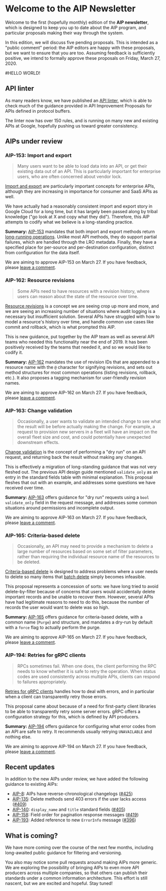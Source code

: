 # Welcome to the AIP Newsletter

Welcome to the first (hopefully monthly) edition of the **AIP newsletter**,
which is designed to keep you up to date about the AIP program, and particular
proposals making their way through the system.

In this edition, we will discuss five pending proposals. This is intended as a
"public comment" period: the AIP editors are happy with these proposals, but we
want to ensure that you are too. Assuming feedback is sufficiently positive, we
intend to formally approve these proposals on Friday, March 27, 2020.

#HELLO WORLD!
## API linter

As many readers know, we have published an [API linter][], which is able to
check much of the guidance provided in API Improvement Proposals for APIs
defined in protocol buffers.

The linter now has over 150 rules, and is running on many new and existing APIs
at Google, hopefully pushing us toward greater consistency.

[api linter]: https://github.com/api-linter

## AIPs under review

### AIP-153: Import and export

> Many users want to be able to load data into an API, or get their existing
> data out of an API. This is particularly important for enterprise users, who
> are often concerned about vendor lock.

[Import and export][aip-153] are particularly important concepts for enterprise
APIs, although they are increasing in importance for consumer and SaaS APIs as
well.

We have actually had a reasonably consistent import and export story in Google
Cloud for a long time, but it has largely been passed along by tribal knowledge
("go look at X and copy what they did"). Therefore, this AIP attempts to codify
what we believe is a long-standing practice.

**Summary:** [AIP-153][] mandates that both import and export methods return
[long-running operations][aip-151]. Unlike most API methods, they do support
partial failures, which are handled through the LRO metadata. Finally, they
have a specified place for per-source and per-destination configuration,
distinct from configuration for the data itself.

We are aiming to approve AIP-153 on March 27. If you have feedback, please
[leave a comment](https://github.com/aip-dev/google.aip.dev/pull/422).

[aip-151]: ../151
[aip-153]: ../153

### AIP-162: Resource revisions

> Some APIs need to have resources with a revision history, where users can
> reason about the state of the resource over time.

[Resource revisions][aip-162] is a concept we are seeing crop up more and more,
and we are seeing an increasing number of situations where audit logging is a
necessary but insufficient solution. Several APIs have struggled with how to
model a resource's history over time, and handle common use cases like commit
and rollback, which is what prompted this AIP.

This is new guidance, put together by the AIP team as well as several API teams
who needed this functionality near the end of 2019. It has been positively
received by the teams that needed it, and so we would like to codify it.

**Summary:** [AIP-162][] mandates the use of revision IDs that are appended to
a resource name with the `@` character for signifying revisions, and sets out
method structures for most common operations (listing revisions, rollback,
etc.). It also proposes a tagging mechanism for user-friendly revision names.

We are aiming to approve AIP-162 on March 27. If you have feedback, please
[leave a comment](https://github.com/aip-dev/google.aip.dev/pull/436).

[aip-162]: ../162

### AIP-163: Change validation

> Occasionally, a user wants to validate an intended change to see what the
> result will be before actually making the change. For example, a request to
> provision new servers in a fleet will have an impact on the overall fleet
> size and cost, and could potentially have unexpected downstream effects.

[Change validation][aip-163] is the concept of performing a "dry run" on an API
request, and returning back the result without making any changes.

This is effectively a migration of long-standing guidance that was not very
fleshed out. The previous API design guide mentioned `validate_only` as an
entry in the standard fields table with minimal explanation. This proposal
fleshes that out with an example, and addresses some questions we have received
over time.

**Summary:** [AIP-163][] offers guidance for "dry run" requests using a
`bool validate_only` field in the request message, and addresses some common
situations around permissions and incomplete output.

We are aiming to approve AIP-163 on March 27. If you have feedback, please
[leave a comment](https://github.com/aip-dev/google.aip.dev/pull/437).

[aip-163]: ../163

### AIP-165: Criteria-based delete

> Occasionally, an API may need to provide a mechanism to delete a large number
> of resources based on some set of filter parameters, rather than requiring
> the individual resource name of the resources to be deleted.

[Criteria-based delete][aip-165] is designed to address problems where a user
needs to delete so many items that [batch delete][aip-235] simply becomes
infeasible.

This proposal represents a concession of sorts: we have long tried to avoid
delete-by-filter because of concerns that users would accidentally delete
important records and be unable to recover them. However, several APIs have had
legitimate reasons to need to do this, because the number of records the user
would want to delete was so high.

**Summary:** [AIP-165][] offers guidance for criteria-based delete, with a
common name (`Purge`) and structure, and mandates a dry-run by default with a
`force` flag to actually perform the purge.

We are aiming to approve AIP-165 on March 27. If you have feedback, please
[leave a comment](https://github.com/aip-dev/google.aip.dev/pull/438).

[aip-165]: ../165
[aip-235]: ../235

### AIP-194: Retries for gRPC clients

> RPCs sometimes fail. When one does, the client performing the RPC needs to
> know whether it is safe to retry the operation. When status codes are used
> consistently across multiple APIs, clients can respond to failures
> appropriately.

[Retries for gRPC clients][aip-194] handles how to deal with errors, and in
particular when a client can transparently retry those errors.

This proposal came about because of a need for first-party client libraries to
be able to transparently retry some server errors. gRPC offers a configuration
strategy for this, which is defined by API producers.

**Summary:** [AIP-194][] offers guidance for configuring what error codes from
an API are safe to retry. It recommends usually retrying `UNAVAILABLE` and
nothing else.

We are aiming to approve AIP-194 on March 27. If you have feedback, please
[leave a comment](https://github.com/aip-dev/google.aip.dev/pull/439).

[aip-194]: ../194

## Recent updates

In addition to the new AIPs under review, we have added the following guidance
to existing AIPs:

- [AIP-8](../8): AIPs have reverse-chronological changelogs
  ([#425](https://github.com/aip-dev/google.aip.dev/pull/425))
- [AIP-135](../135): Delete methods send 403 errors if the user lacks access
  ([#409](https://github.com/aip-dev/google.aip.dev/pull/409))
- [AIP-140](../140): `display_name` and `title` standard fields
  ([#405](https://github.com/aip-dev/google.aip.dev/pull/405))
- [AIP-158](../158): Field order for pagination response messages
  ([#419](https://github.com/aip-dev/google.aip.dev/pull/419))
- [AIP-193](../193): Added reference to new `ErrorInfo` message
  ([#396](https://github.com/aip-dev/google.aip.dev/pull/396))

## What is coming?

We have more coming over the course of the next few months, including
long-awaited public guidance for filtering and versioning.

You also may notice some pull requests around making AIPs more generic. We are
exploring the possibility of bringing AIPs to even more API producers across
multiple companies, so that others can publish their standards under a common
information architecture. This effort is still nascent, but we are excited and
hopeful. Stay tuned!
